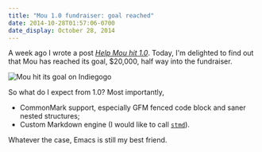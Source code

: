 ```yaml
---
title: "Mou 1.0 fundraiser: goal reached"
date: 2014-10-28T01:57:06-0700
date_display: October 28, 2014
---
```

A week ago I wrote a post [*Help Mou hit 1.0*](blog/2014/10/20/help-mou-hit-1-dot-0/). Today, I'm delighted to find out that Mou has reached its goal, $20,000, half way into the fundraiser.

![Mou hit its goal on Indiegogo](https://i.imgur.com/vM298t5.png)

So what do I expect from 1.0? Most importantly,

* CommonMark support, especially GFM fenced code block and saner nested structures;
* Custom Markdown engine (I would like to call [`stmd`](https://github.com/jgm/CommonMark)).

Whatever the case, Emacs is still my best friend.
